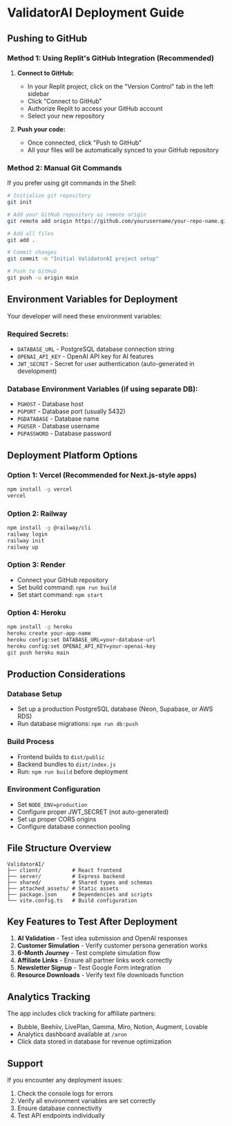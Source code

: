 # ValidatorAI Deployment Guide

## Pushing to GitHub

### Method 1: Using Replit's GitHub Integration (Recommended)

1. **Connect to GitHub:**
   - In your Replit project, click on the "Version Control" tab in the left sidebar
   - Click "Connect to GitHub"
   - Authorize Replit to access your GitHub account
   - Select your new repository

2. **Push your code:**
   - Once connected, click "Push to GitHub"
   - All your files will be automatically synced to your GitHub repository

### Method 2: Manual Git Commands

If you prefer using git commands in the Shell:

```bash
# Initialize git repository
git init

# Add your GitHub repository as remote origin
git remote add origin https://github.com/yourusername/your-repo-name.git

# Add all files
git add .

# Commit changes
git commit -m "Initial ValidatorAI project setup"

# Push to GitHub
git push -u origin main
```

## Environment Variables for Deployment

Your developer will need these environment variables:

### Required Secrets:
- `DATABASE_URL` - PostgreSQL database connection string
- `OPENAI_API_KEY` - OpenAI API key for AI features
- `JWT_SECRET` - Secret for user authentication (auto-generated in development)

### Database Environment Variables (if using separate DB):
- `PGHOST` - Database host
- `PGPORT` - Database port (usually 5432)
- `PGDATABASE` - Database name
- `PGUSER` - Database username
- `PGPASSWORD` - Database password

## Deployment Platform Options

### Option 1: Vercel (Recommended for Next.js-style apps)
```bash
npm install -g vercel
vercel
```

### Option 2: Railway
```bash
npm install -g @railway/cli
railway login
railway init
railway up
```

### Option 3: Render
- Connect your GitHub repository
- Set build command: `npm run build`
- Set start command: `npm start`

### Option 4: Heroku
```bash
npm install -g heroku
heroku create your-app-name
heroku config:set DATABASE_URL=your-database-url
heroku config:set OPENAI_API_KEY=your-openai-key
git push heroku main
```

## Production Considerations

### Database Setup
- Set up a production PostgreSQL database (Neon, Supabase, or AWS RDS)
- Run database migrations: `npm run db:push`

### Build Process
- Frontend builds to `dist/public`
- Backend bundles to `dist/index.js`
- Run: `npm run build` before deployment

### Environment Configuration
- Set `NODE_ENV=production`
- Configure proper JWT_SECRET (not auto-generated)
- Set up proper CORS origins
- Configure database connection pooling

## File Structure Overview

```
ValidatorAI/
├── client/          # React frontend
├── server/          # Express backend
├── shared/          # Shared types and schemas
├── attached_assets/ # Static assets
├── package.json     # Dependencies and scripts
└── vite.config.ts   # Build configuration
```

## Key Features to Test After Deployment

1. **AI Validation** - Test idea submission and OpenAI responses
2. **Customer Simulation** - Verify customer persona generation works
3. **6-Month Journey** - Test complete simulation flow
4. **Affiliate Links** - Ensure all partner links work correctly
5. **Newsletter Signup** - Test Google Form integration
6. **Resource Downloads** - Verify text file downloads function

## Analytics Tracking

The app includes click tracking for affiliate partners:
- Bubble, Beehiiv, LivePlan, Gamma, Miro, Notion, Augment, Lovable
- Analytics dashboard available at `/aron`
- Click data stored in database for revenue optimization

## Support

If you encounter any deployment issues:
1. Check the console logs for errors
2. Verify all environment variables are set correctly
3. Ensure database connectivity
4. Test API endpoints individually